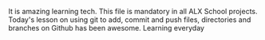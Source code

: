 It is amazing learning tech.
This file is mandatory in all ALX School projects.
Today's lesson on using git to add, commit and push files, directories and branches on Github has been awesome. 
Learning everyday
